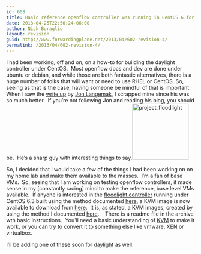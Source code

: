 ```yaml
---
id: 608
title: Basic reference openflow controller VMs running in CentOS 6 for KVM.
date: 2013-04-25T22:50:24-06:00
author: Nick Buraglio
layout: revision
guid: http://www.forwardingplane.net/2013/04/602-revision-4/
permalink: /2013/04/602-revision-4/
---
```

I had been working, off and on, on a how-to for building the daylight controller under CentOS.  Most openflow docs and dev are done under ubuntu or debian, and while those are both fantastic alternatives, there is a huge number of folks that will want or need to use RHEL or CentOS. So, seeing as that is the case, having someone be mindful of that is important.  When I saw the <a href="http://www.dasblinkenlichten.com/installing-opendaylight-on-centos/" target="_blank">write up</a> by <a href="https://twitter.com/blinken_lichten" target="_blank">Jon Langemak</a>, I scrapped mine since his was so much better.  If you&#8217;re not following Jon and reading his blog, you should be.  He&#8217;s a sharp guy with interesting things to say.[<img class="alignleft size-thumbnail wp-image-605" alt="project_floodlight" src="http://www.forwardingplane.net/wp-content/uploads/2013/04/project_floodlight-150x150.png" width="150" height="150" srcset="http://www.forwardingplane.net/wp-content/uploads/2013/04/project_floodlight-150x150.png 150w, http://www.forwardingplane.net/wp-content/uploads/2013/04/project_floodlight-45x45.png 45w, http://www.forwardingplane.net/wp-content/uploads/2013/04/project_floodlight-200x200.png 200w" sizes="(max-width: 150px) 100vw, 150px" />](http://www.forwardingplane.net/wp-content/uploads/2013/04/project_floodlight.png)

So, I decided that I would take a few of the things I had been working on on my home lab and make them available to the masses.  I&#8217;m a fan of base VMs.  So, seeing that I am working on testing openflow controllers, it made sense in my [constantly racing] mind to make the reference, base level VMs available.  If anyone is interested in the <a href="http://www.projectfloodlight.org/floodlight/" target="_blank">floodlight controller</a> running under CentOS 6.3 built using the method documented <a title="Building a Floodlight OpenFlow controller on CentOS 6" href="http://www.forwardingplane.net/2013/02/building-a-floodlight-openflow-controller-on-centos-6/" target="_blank">here</a>, a KVM image is now available to download from <a href="http://www.forwardingplane.net/wp-content/uploads/vm-images/centos-floodlight-template.tbz" target="_blank">here</a>.  It is, as stated, a KVM images, created by using the method I documented <a title="CentOS KVM Install – Quick Start to a VM" href="http://www.forwardingplane.net/2013/03/centos-kvm-install-quick-start-to-a-vm/" target="_blank">here</a>.    There is a readme file in the archive wth basic instructions.  You&#8217;ll need a basic understanding of <a href="http://www.linux-kvm.org/page/Main_Page" target="_blank">KVM</a> to make it work, or you can try to convert it to something else like vmware, XEN or virtualbox.

I&#8217;ll be adding one of these soon for <a href="http://www.opendaylight.org/" target="_blank">daylight</a> as well.

&nbsp;